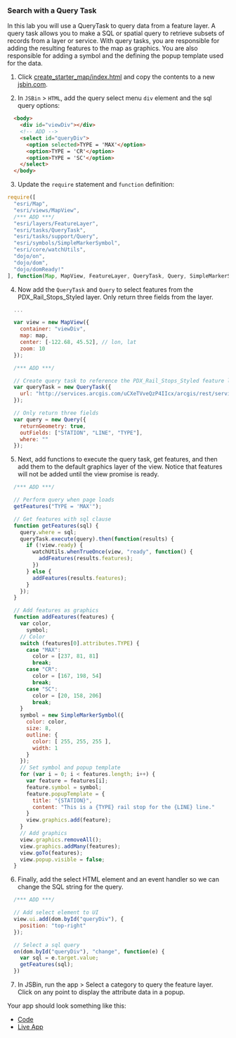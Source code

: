 ### Search with a Query Task

In this lab you will use a QueryTask to query data from a feature layer. A query task allows you to make a SQL or spatial query to retrieve subsets of records from a layer or service. With query tasks, you are responsible for adding the resulting features to the map as graphics. You are also responsible for adding a symbol and the defining the popup template used for the data.

1. Click [create_starter_map/index.html](../create_starter_map/index.html) and copy the contents to a new [jsbin.com](http://jsbin.com).

2. In `JSBin` > `HTML`, add the query select menu `div` element and the sql query options:

  ```html
    <body>
      <div id="viewDiv"></div>
      <!-- ADD -->
      <select id="queryDiv">
        <option selected>TYPE = 'MAX'</option>
        <option>TYPE = 'CR'</option>
        <option>TYPE = 'SC'</option>
      </select>
    </body>
  ```

3. Update the `require` statement and `function` definition:

  ```javascript
  require([
    "esri/Map",
    "esri/views/MapView",
    /*** ADD ***/
    "esri/layers/FeatureLayer",
    "esri/tasks/QueryTask",
    "esri/tasks/support/Query",
    "esri/symbols/SimpleMarkerSymbol",
    "esri/core/watchUtils",
    "dojo/on",
    "dojo/dom",
    "dojo/domReady!"
  ], function(Map, MapView, FeatureLayer, QueryTask, Query, SimpleMarkerSymbol, watchUtils, on, dom) { /*** ADD ***/
  ```

4. Now add the `QueryTask` and `Query` to select features from the PDX_Rail_Stops_Styled layer. Only return three fields from the layer.

  ```javascript
    ...

    var view = new MapView({
      container: "viewDiv",
      map: map,
      center: [-122.68, 45.52], // lon, lat
      zoom: 10
    });

    /*** ADD ***/

    // Create query task to reference the PDX_Rail_Stops_Styled feature layer      
    var queryTask = new QueryTask({
      url: "http://services.arcgis.com/uCXeTVveQzP4IIcx/arcgis/rest/services/PDX_Rail_Stops_Styled/FeatureServer/0"
    });

    // Only return three fields
    var query = new Query({
      returnGeometry: true,
      outFields: ["STATION", "LINE", "TYPE"],
      where: ""
    });
  ```

5. Next, add functions to execute the query task, get features, and then add them to the default graphics layer of the view. Notice that features will not be added until the view promise is ready.

  ```javascript
    /*** ADD ***/

    // Perform query when page loads
    getFeatures("TYPE = 'MAX'");

    // Get features with sql clause
    function getFeatures(sql) {
      query.where = sql;
      queryTask.execute(query).then(function(results) {
        if (!view.ready) {
          watchUtils.whenTrueOnce(view, "ready", function() {
            addFeatures(results.features);
          })
        } else {
          addFeatures(results.features);
        }
      });
    }

    // Add features as graphics
    function addFeatures(features) {
      var color,
        symbol;
      // Color
      switch (features[0].attributes.TYPE) {
        case "MAX":
          color = [237, 81, 81]
          break;
        case "CR":
          color = [167, 198, 54]
          break;
        case "SC":
          color = [20, 158, 206]
          break;
      }
      symbol = new SimpleMarkerSymbol({
        color: color,
        size: 8,
        outline: {
          color: [ 255, 255, 255 ],
          width: 1
        }
      });
      // Set symbol and popup template
      for (var i = 0; i < features.length; i++) {
        var feature = features[i];
        feature.symbol = symbol;
        feature.popupTemplate = {
          title: "{STATION}",
          content: "This is a {TYPE} rail stop for the {LINE} line."
        }
        view.graphics.add(feature);
      }
      // Add graphics
      view.graphics.removeAll();
      view.graphics.addMany(features);
      view.goTo(features);
      view.popup.visible = false;
    }
  ```

6. Finally, add the select HTML element and an event handler so we can change the SQL string for the query.

  ```javascript
    /*** ADD ***/

    // Add select element to UI
    view.ui.add(dom.byId("queryDiv"), {
      position: "top-right"
    });

    // Select a sql query
    on(dom.byId("queryDiv"), "change", function(e) {
      var sql = e.target.value;
      getFeatures(sql);
    })

  ```

7. In JSBin, run the app > Select a category to query the feature layer. Click on any point to display the attribute data in a popup.

Your app should look something like this:
* [Code](index.html)
* [Live App](http://esri.github.io/geodev-hackerlabs/develop/jsapi/search_with_query_task/index.html)
